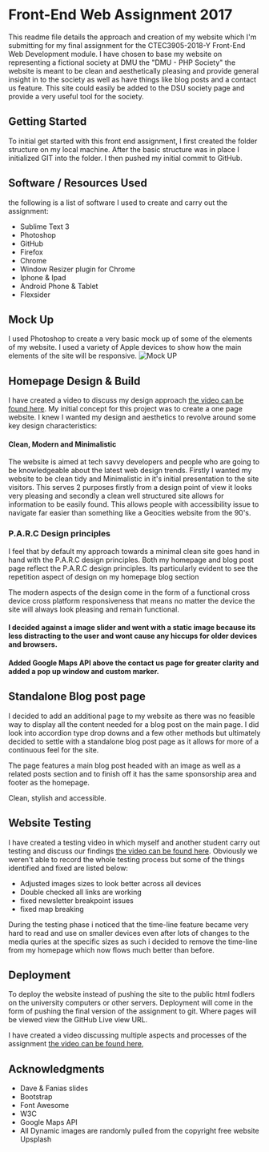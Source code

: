 # Front-End Web Assignment 2017
This readme file details the approach and creation of my website which I'm submitting for my final assignment for the CTEC3905-2018-Y Front-End Web Development module. I have chosen to base my website on representing a fictional society at DMU the "DMU - PHP Society" the website is meant to be clean and aesthetically pleasing and provide general insight in to the society as well as have things like blog posts and a contact us feature. This site could easily be added to the DSU society page and provide a very useful tool for the society.

## Getting Started
To initial get started with this front end assignment, I first created the folder structure on my local machine. After the basic structure was in place I initialized GIT into the folder. I then pushed my initial commit to GitHub.

## Software / Resources Used
the following is a list of software I used to create and carry out the assignment:
* Sublime Text 3 
* Photoshop
* GitHub
* Firefox
* Chrome
* Window Resizer plugin for Chrome 
* Iphone & Ipad
* Android Phone & Tablet
* Flexsider

## Mock Up
I used Photoshop to create a very basic mock up of some of the elements of my website. I used a variety of Apple devices to show how the main elements of the site will be responsive.
![Mock UP](https://github.com/jamese986/website-assignment/blob/master/mockups/web-mockup.png)


## Homepage Design & Build
I have created a video to discuss my design approach [the video can be found here](https://youtu.be/qM0DMhy39V4).
My initial concept for this project was to create a one page website. I knew I wanted my design and aesthetics to revolve around some key design characteristics: 
#### Clean, Modern and Minimalistic
The website is aimed at tech savvy developers and people who are going to be knowledgeable about the latest web design trends. Firstly I wanted my website to be clean tidy and Minimalistic in it's initial presentation to the site visitors. This serves 2 purposes firstly from a design point of view it looks very pleasing and secondly a clean well structured site allows for information to be easily found. This allows people with accessibility issue to navigate far easier than something like a Geocities website from the 90's.

### P.A.R.C Design principles
I feel that by default my approach towards a minimal clean site goes hand in hand with the P.A.R.C design principles.
Both my homepage and blog post page reflect the P.A.R.C design principles. Its particularly evident to see the repetition aspect of design on my homepage blog section




The modern aspects of the design come in the form of a functional cross device cross platform responsiveness that means no matter the device the site will always look pleasing and remain functional. 
#### I decided against a image slider and went with a static image because its less distracting to the user and wont cause any hiccups for older devices and browsers.

#### Added Google Maps API above the contact us page for greater clarity and added a pop up window and custom marker.

## Standalone Blog post page
I decided to add an additional page to my website as there was no feasible way to display all the content needed for a blog post on the main page. I did look into accordion type drop downs and a few other methods but ultimately decided to settle with a standalone blog post page as it allows for more of a continuous feel for the site.

The page features a main blog post headed with an image as well as a related posts section and to finish off it has the same sponsorship area and footer as the homepage.

Clean, stylish and accessible. 

## Website Testing
I have created a testing video in which myself and another student carry out testing and discuss our findings [the video can be found here](https://youtu.be/qrXkA7N3wOA). 
Obviously we weren't able to record the whole testing process but some of the things identified and fixed are listed below:

* Adjusted images sizes to look better across all devices
* Double checked all links are working 
* fixed newsletter breakpoint issues
* fixed map breaking

During the testing phase i noticed that the time-line feature became very hard to read and use on smaller devices even after lots of changes to the media quries at the specific sizes as such i decided to remove the time-line from my homepage which now flows much better than before.

## Deployment
To deploy the website instead of pushing the site to the public html fodlers on the university computers or other servers. Deployment will come in the form of pushing the final version of the assignment to git. Where pages will be viewed view the GitHub Live view URL.

I have created a video discussing multiple aspects and processes of the assignment [the video can be found here](https://youtu.be/fMeZ6FKETTA),

## Acknowledgments
* Dave & Fanias slides 
* Bootstrap
* Font Awesome
* W3C
* Google Maps API
* All Dynamic images are randomly pulled from the copyright free website Upsplash